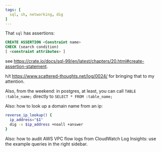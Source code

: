 ```yaml
---
tags: [
  sql, sh, networking, dig
]
---
```

That `sql` has assertions:
```sql
CREATE ASSERTION <Constraint name>
CHECK (search condition)
[ <constraint attributes> ]
```
see https://crate.io/docs/sql-99/en/latest/chapters/20.html#create-assertion-statement.

h/t https://www.scattered-thoughts.net/log/0024/ for bringing that to my attention.

Also, from the weekend: in postgres, at least, you can call `TABLE :table_name;` directly to `SELECT * FROM :table_name;`

Also: how to look up a domain name from an ip:
```sh
reverse_ip_lookup() {
  ip_address="$1"
  dig -x $ip_address +noall +answer
}
```

Also: how to audit AWS VPC flow logs from CloudWatch Log Insights: use the example queries in the right sidebar.